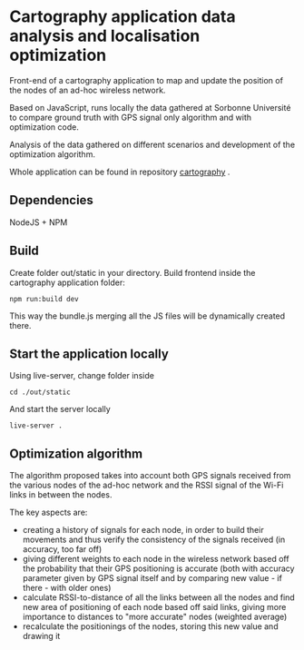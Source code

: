 # Cartography application data analysis and localisation optimization

Front-end of a cartography application to map and update the position of the nodes of an ad-hoc wireless network. 

Based on JavaScript, runs locally the data gathered at Sorbonne Université to compare ground truth with GPS signal only algorithm  and with optimization code.

Analysis of the data gathered on different scenarios and development of the optimization algorithm. 

Whole application can be found in repository [cartography](https://github.com/giuliaprosio/cartography) . 

## Dependencies
NodeJS + NPM

## Build
Create folder out/static in your directory. Build frontend inside the cartography application folder:
```
npm run:build dev
```

This way the bundle.js merging all the JS files will be dynamically created there.

## Start the application locally 
Using live-server, change folder inside 
```
cd ./out/static
```
And start the server locally
```
live-server .
```

## Optimization algorithm
The algorithm proposed takes into account both GPS signals received from the various nodes of the ad-hoc network and the RSSI signal of the Wi-Fi links in between the nodes. 

The key aspects are:
- creating a history of signals for each node, in order to build their movements and thus verify the consistency of the signals received (in accuracy, too far off)
- giving different weights to each node in the wireless network based off the probability that their GPS positioning is accurate (both with accuracy parameter given by GPS signal itself and by comparing new value - if there - with older ones)
- calculate RSSI-to-distance of all the links between all the nodes and find new area of positioning of each node based off said links, giving more importance to distances to "more accurate" nodes (weighted average)
- recalculate the positionings of the nodes, storing this new value and drawing it